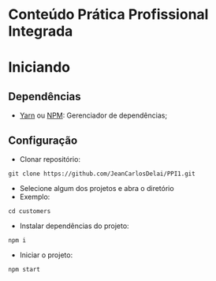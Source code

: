 # Conteúdo Prática Profissional Integrada


# Iniciando

## Dependências
- [Yarn](https://classic.yarnpkg.com/lang/en/docs/install/#debian-stable) ou [NPM](https://docs.npmjs.com/downloading-and-installing-node-js-and-npm): Gerenciador de dependências;

## Configuração
- Clonar repositório:
```
git clone https://github.com/JeanCarlosDelai/PPI1.git
```
- Selecione algum dos projetos e abra o diretório
- Exemplo:
```
cd customers
```
- Instalar dependências do projeto:
```
npm i
```
- Iniciar o projeto:
```
npm start
```
 
